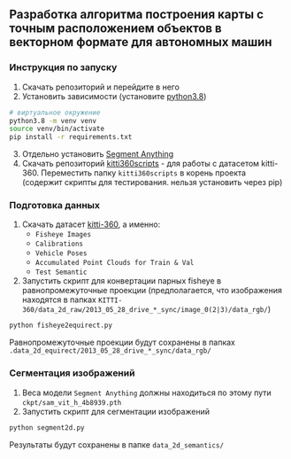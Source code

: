 ## Разработка алгоритма построения карты с точным расположением объектов в векторном формате для автономных машин

### Инструкция по запуску
1. Скачать репозиторий и перейдите в него
2. Установить зависимости (установите [python3.8](https://www.python.org/downloads/release/python-380/))
```bash
# виртуальное окружение
python3.8 -m venv venv
source venv/bin/activate
pip install -r requirements.txt
```
3. Отдельно установить [Segment Anything](https://github.com/facebookresearch/segment-anything)
4. Скачать репозиторий [kitti360scripts](https://github.com/autonomousvision/kitti360Scripts) - для работы с датасетом kitti-360. Переместить папку `kitti360scripts` в корень проекта
   (содержит скрипты для тестирования. нельзя установить через pip)

### Подготовка данных
1. Скачать датасет [kitti-360](http://www.cvlibs.net/datasets/kitti-360/), а именно:
    - `Fisheye Images`
    - `Calibrations`
    - `Vehicle Poses`
    - `Accumulated Point Clouds for Train & Val`
    - `Test Semantic`
2. Запустить скрипт для конвертации парных fisheye в равнопромежуточные проекции
(предполагается, что изображения находятся в папках `KITTI-360/data_2d_raw/2013_05_28_drive_*_sync/image_0(2|3)/data_rgb/`)
```bash
python fisheye2equirect.py
```
Равнопромежуточные проекции будут сохранены в папках `.data_2d_equirect/2013_05_28_drive_*_sync/data_rgb/`

### Cегментация изображений
1. Веса модели `Segment Anything` должны находиться по этому пути `ckpt/sam_vit_h_4b8939.pth`
2. Запустить скрипт для сегментации изображений
```bash
python segment2d.py
```
Результаты будут сохранены в папке `data_2d_semantics/`

